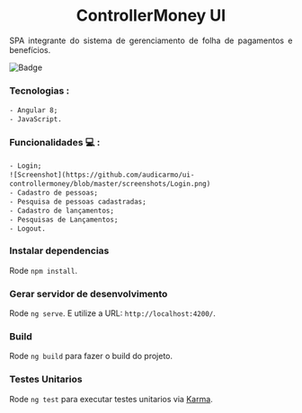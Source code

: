 <h1 align="center"> ControllerMoney UI </h1>

<p align="justify"> SPA integrante do sistema de gerenciamento de folha de pagamentos e benefícios. </p>

![Badge](https://img.shields.io/static/v1?label=Angular&message=TypeScript&color=blue&style=for-the-badge&logo=ANGULAR)


### Tecnologias :
    - Angular 8;
    - JavaScript.
    
### Funcionalidades :computer: :
    - Login;
    ![Screenshot](https://github.com/audicarmo/ui-controllermoney/blob/master/screenshots/Login.png)
    - Cadastro de pessoas;
    - Pesquisa de pessoas cadastradas;
    - Cadastro de lançamentos;
    - Pesquisas de Lançamentos;
    - Logout.
    

### Instalar dependencias
Rode `npm install`.

### Gerar servidor de desenvolvimento
Rode `ng serve`. E utilize a URL: `http://localhost:4200/`. 

### Build
Rode `ng build` para fazer o build do projeto.

### Testes Unitarios
Rode `ng test` para executar testes unitarios via [Karma](https://karma-runner.github.io).



